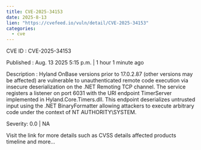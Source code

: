 ```yaml
--- 
title: CVE-2025-34153
date: 2025-8-13
lien: "https://cvefeed.io/vuln/detail/CVE-2025-34153"
categories:
  - cve
---
```


CVE ID : CVE-2025-34153

Published :  Aug. 13
2025
5:15 p.m. | 1 hour
1 minute ago

Description : Hyland OnBase versions prior to 17.0.2.87 (other versions may be affected) are vulnerable to unauthenticated remote code execution via insecure deserialization on the .NET Remoting TCP channel. The service registers a listener on port 6031 with the URI endpoint TimerServer
implemented in Hyland.Core.Timers.dll. This endpoint deserializes untrusted input using the .NET BinaryFormatter
allowing attackers to execute arbitrary code under the context of NT AUTHORITY\SYSTEM.

Severity: 0.0 | NA

Visit the link for more details
such as CVSS details
affected products
timeline
and more...
